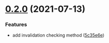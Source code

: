 # [0.2.0](https://gitlab.loc/sdk-login/login-sdk-go/compare/v0.1.1...0.2.0) (2021-07-13)


### Features

* add invalidation checking method ([5c35e6e](https://gitlab.loc/sdk-login/login-sdk-go/commit/5c35e6e8b11a9569b8c1197b7561abddfc7c5f58))
